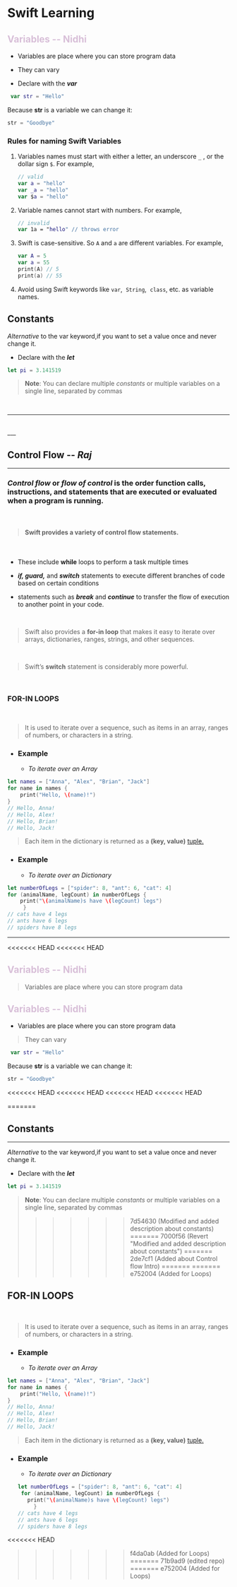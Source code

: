 # **Swift Learning**

## **<span style="color:Thistle">Variables -- Nidhi**</span>

* Variables are place where you can store program data

* They can vary 

* Declare with the _**var**_

```swift
 var str = "Hello"
```
  Because **str** is a variable we can change it:
  ```swift
  str = "Goodbye"
  ```

### **Rules for naming Swift Variables**

1. Variables names must start with either a letter, an underscore `_` , or the dollar sign `$`. For example,
    ```Swift
    // valid
    var a = "hello"
    var _a = "hello"
    var $a = "hello"
     ```

2. Variable names cannot start with numbers. For example,
    ```Swift
    // invalid
    var 1a = "hello" // throws error
    ```

3. Swift is case-sensitive. So `A` and `a` are different variables. For example,
    ```Swift
    var A = 5 
    var a = 55
    print(A) // 5
    print(a) // 55
    ```

4. Avoid using Swift keywords like `var`, &nbsp;`String`, &nbsp;`class`, etc. as variable names.
    
## **Constants**

*Alternative* to the var keyword,if you want to set a value once and never change it.


* Declare with the _**let**_
 
```swift
let pi = 3.141519
```
>**Note**: You can declare multiple _*constants*_ or multiple variables on a single line, separated by commas


<br/>

___

<br/>
___

## **Control Flow** -- _Raj_

___

### _Control flow_ or _flow of control_ is the order function calls, instructions, and statements that are executed or evaluated when a program is running. 
<br/>

> #### Swift provides a variety of control flow statements.
<br/>

* These include **while** loops to perform a task multiple times

* **_if, guard,_** and **_switch_** statements to execute different branches of code based on certain conditions

* statements such as **_break_** and **_continue_** to transfer the flow of execution to another point in your code.

<br/>

>Swift also provides a **for-in loop** that makes it easy to iterate over arrays, dictionaries, ranges, strings, and other sequences.

<br/>

> Swift’s **switch** statement is considerably more powerful. 
<br/>

### FOR-IN LOOPS
<br/>

> It is used to iterate over a sequence, such as items in an array, ranges of numbers, or characters in a string.

* ### **Example**
     * _To iterate over an Array_

````swift
let names = ["Anna", "Alex", "Brian", "Jack"]
for name in names {
    print("Hello, \(name)!")
}
// Hello, Anna!
// Hello, Alex!
// Hello, Brian!
// Hello, Jack!
````
> Each item in the dictionary is returned as a **(key, value)** [tuple.](https://www.w3schools.com/python/python_tuples)
* ### **Example**
     * _To iterate over an Dictionary_

 ````swift
let numberOfLegs = ["spider": 8, "ant": 6, "cat": 4]
for (animalName, legCount) in numberOfLegs {
     print("\(animalName)s have \(legCount) legs")
      }
// cats have 4 legs
// ants have 6 legs
// spiders have 8 legs
````
___

<<<<<<< HEAD
<<<<<<< HEAD
## **<span style="color:Thistle">Variables -- Nidhi**</span>
>Variables are place where you can store program data

## **<span style="color:Thistle">Variables -- Nidhi**</span>

* Variables are place where you can store program data

>They can vary 

```swift
 var str = "Hello"
```
  Because **str** is a variable we can change it:
  ```swift
  str = "Goodbye"
  ```

<<<<<<< HEAD
<<<<<<< HEAD
<<<<<<< HEAD
<<<<<<< HEAD

=======
## **Constants**
---
*Alternative* to the var keyword,if you want to set a value once and never change it.


* Declare with the _**let**_
 
```swift
let pi = 3.141519
```
>**Note**: You can declare multiple _*constants*_ or multiple variables on a single line, separated by commas
>>>>>>> 7d54630 (Modified and added description about constants)
=======
>>>>>>> 7000f56 (Revert "Modified and added description about constants")
=======
>>>>>>> 2de7cf1 (Added about Control flow Intro)
=======
=======
>>>>>>> e752004 (Added for Loops)
## FOR-IN LOOPS
<br/>

> It is used to iterate over a sequence, such as items in an array, ranges of numbers, or characters in a string.

* ### **Example**
     * _To iterate over an Array_

````swift
let names = ["Anna", "Alex", "Brian", "Jack"]
for name in names {
    print("Hello, \(name)!")
}
// Hello, Anna!
// Hello, Alex!
// Hello, Brian!
// Hello, Jack!
````
> Each item in the dictionary is returned as a **(key, value)** [tuple.](https://www.w3schools.com/python/python_tuples)
* ### **Example**
     * _To iterate over an Dictionary_

     ```swift
     let numberOfLegs = ["spider": 8, "ant": 6, "cat": 4]
      for (animalName, legCount) in numberOfLegs {
        print("\(animalName)s have \(legCount) legs")
          }
    // cats have 4 legs
    // ants have 6 legs
    // spiders have 8 legs
    ```
<<<<<<< HEAD
>>>>>>> f4da0ab (Added for Loops)
=======
>>>>>>> 71b9ad9 (edited repo)
=======
>>>>>>> e752004 (Added for Loops)
